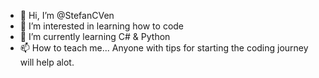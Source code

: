 - 👋 Hi, I’m @StefanCVen
- 👀 I’m interested in learning how to code
- 🌱 I’m currently learning C# & Python
- 📫 How to teach me... Anyone with tips for starting the coding journey will help alot.

<!---
StefanCVen/StefanCVen is a ✨ special ✨ repository because its `README.md` (this file) appears on your GitHub profile.
You can click the Preview link to take a look at your changes.
--->
